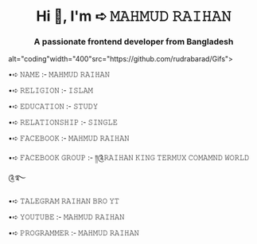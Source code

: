 <h1 align="center">Hi 👋, I'm ➪ 𝙼𝙰𝙷𝙼𝚄𝙳 𝚁𝙰𝙸𝙷𝙰𝙽</h1>
<h3 align="center">A passionate frontend developer from Bangladesh</h3>
<img align="right">alt="coding"width="400"src="https://github.com/rudrabarad/Gifs">

•➪ 𝙽𝙰𝙼𝙴 :- 𝙼𝙰𝙷𝙼𝚄𝙳 𝚁𝙰𝙸𝙷𝙰𝙽

•➪ 𝚁𝙴𝙻𝙸𝙶𝙸𝙾𝙽 :- 𝙸𝚂𝙻𝙰𝙼

•➪ 𝙴𝙳𝚄𝙲𝙰𝚃𝙸𝙾𝙽 :- 𝚂𝚃𝚄𝙳𝚈

•➪ 𝚁𝙴𝙻𝙰𝚃𝙸𝙾𝙽𝚂𝙷𝙸𝙿 :- 𝚂𝙸𝙽𝙶𝙻𝙴

•➪ 𝙵𝙰𝙲𝙴𝙱𝙾𝙾𝙺 :- 𝙼𝙰𝙷𝙼𝚄𝙳 𝚁𝙰𝙸𝙷𝙰𝙽

•➪ 𝙵𝙰𝙲𝙴𝙱𝙾𝙾𝙺 𝙶𝚁𝙾𝚄𝙿 :- ༎༊𝚁𝙰𝙸𝙷𝙰𝙽 𝙺𝙸𝙽𝙶 𝚃𝙴𝚁𝙼𝚄𝚇 𝙲𝙾𝙼𝙰𝙼𝙽𝙳 𝚆𝙾𝚁𝙻𝙳༊࿐

•➪ 𝚃𝙰𝙻𝙴𝙶𝚁𝙰𝙼 𝚁𝙰𝙸𝙷𝙰𝙽 𝙱𝚁𝙾 𝚈𝚃

•➪ 𝚈𝙾𝚄𝚃𝚄𝙱𝙴 :- 𝙼𝙰𝙷𝙼𝚄𝙳 𝚁𝙰𝙸𝙷𝙰𝙽 

•➪ 𝙿𝚁𝙾𝙶𝚁𝙰𝙼𝙼𝙴𝚁 :- 𝙼𝙰𝙷𝙼𝚄𝙳 𝚁𝙰𝙸𝙷𝙰𝙽

